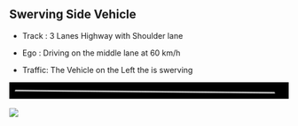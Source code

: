 ## Swerving Side Vehicle 

- Track : 3 Lanes Highway with Shoulder lane

- Ego : Driving on the middle lane at 60 km/h

- Traffic: The Vehicle on the Left the is swerving

![](https://github.com/PerpetuumProgress/OVAL-Assets/blob/dev/datasets/ALKS_Scenario_4.1_3_SwervingSideVehicle_TEMPLATE/ALKS_Road_sc.PNG)

![](https://github.com/PerpetuumProgress/OVAL-Assets/blob/dev/datasets/ALKS_Scenario_4.1_3_SwervingSideVehicle_TEMPLATE/ALKS_Scenario_4.1_3_SwervingSideVehicle_TEMPLATE.gif)
